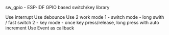 sw_gpio - ESP-IDF GPIO based switch/key library

Use interrupt
Use debounce
Use 2 work mode
    1 - switch mode -  long swith / fast switch
    2 - key mode - once key press/release, long press with auto increment
Use Event as callback
